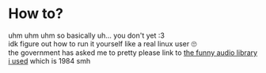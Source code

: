 # How to?
uhm uhm uhm so basically uh... you don't yet :3 <br/>
idk figure out how to run it yourself like a real linux user 🙄<br/>
the government has asked me to pretty please link to [the funny audio library i used](https://github.com/mackron/miniaudio) which is 1984 smh
